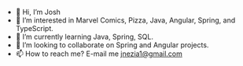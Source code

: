 - 👋 Hi, I’m Josh 
- 👀 I’m interested in Marvel Comics, Pizza, Java, Angular, Spring, and TypeScript.
- 🌱 I’m currently learning Java, Spring, SQL.
- 💞️ I’m looking to collaborate on Spring and Angular projects.
- 📫 How to reach me? E-mail me jnezia1@gmail.com

<!---
N-Jadaka/N-Jadaka is a ✨ special ✨ repository because its `README.md` (this file) appears on your GitHub profile.
You can click the Preview link to take a look at your changes.
--->
